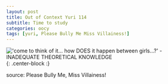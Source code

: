 ```yaml
---
layout: post
title: Out of Context Yuri 114
subtitle: Time to study
categories: oocy
tags: [yuri, Please Bully Me Miss Villainess!]
---
```



!['come to think of it... how DOES it happen between girls...?' - INADEQUATE THEORETICAL KNOWLEDGE](https://imgur.com/HLrthkI.png){: .center-block :}

source: Please Bully Me, Miss Villainess!